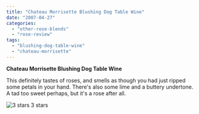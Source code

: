 ```yaml
---
title: "Chateau Morrisette Blushing Dog Table Wine"
date: "2007-04-27"
categories:
  - "other-rose-blends"
  - "rose-review"
tags:
  - "blushing-dog-table-wine"
  - "chateau-morrisette"
---
```


**Chateau Morrisette Blushing Dog Table Wine**

This definitely tastes of roses, and smells as though you had just ripped some petals in your hand. There's also some lime and a buttery undertone. A tad too sweet perhaps, but it's a rose after all.




<div class="caption">

![3 stars](http://s3.amazonaws.com/thegourmez-wpmedia/2009/02/rating_avocado1.gif "rating_avocado1") 3 stars</div>

